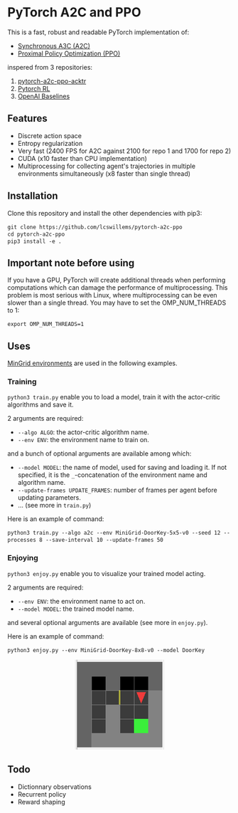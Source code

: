 # PyTorch A2C and PPO

This is a fast, robust and readable PyTorch implementation of:

- [Synchronous A3C (A2C)](https://arxiv.org/pdf/1602.01783.pdf)
- [Proximal Policy Optimization (PPO)](https://arxiv.org/pdf/1707.06347.pdf)

inspered from 3 repositories:

1. [pytorch-a2c-ppo-acktr](https://github.com/ikostrikov/pytorch-a2c-ppo-acktr)
2. [Pytorch RL](https://github.com/Khrylx/PyTorch-RL)
3. [OpenAI Baselines](https://github.com/openai/baselines)

## Features

- Discrete action space
- Entropy regularization
- Very fast (2400 FPS for A2C against 2100 for repo 1 and 1700 for repo 2)
- CUDA (x10 faster than CPU implementation)
- Multiprocessing for collecting agent's trajectories in multiple environments simultaneously (x8 faster than single thread)

## Installation

Clone this repository and install the other dependencies with pip3:

```
git clone https://github.com/lcswillems/pytorch-a2c-ppo
cd pytorch-a2c-ppo
pip3 install -e .
```

## Important note before using

If you have a GPU, PyTorch will create additional threads when performing computations which can damage the performance of multiprocessing. This problem is most serious with Linux, where multiprocessing can be even slower than a single thread. You may have to set the OMP_NUM_THREADS to 1:

```
export OMP_NUM_THREADS=1
```

## Uses

[MinGrid environments](https://github.com/maximecb/gym-minigrid) are used in the following examples.

### Training

`python3 train.py` enable you to load a model, train it with the actor-critic algorithms and save it.

2 arguments are required:
- `--algo ALGO`: the actor-critic algorithm name.
- `--env ENV`: the environment name to train on.

and a bunch of optional arguments are available among which:
- `--model MODEL`: the name of model, used for saving and loading it. If not specified, it is the `_`-concatenation of the environment name and algorithm name.
- `--update-frames UPDATE_FRAMES`: number of frames per agent before updating parameters.
- ... (see more in `train.py`)

Here is an example of command:
```
python3 train.py --algo a2c --env MiniGrid-DoorKey-5x5-v0 --seed 12 --processes 8 --save-interval 10 --update-frames 50
```

### Enjoying

`python3 enjoy.py` enable you to visualize your trained model acting.

2 arguments are required:
- `--env ENV`: the environment name to act on.
- `--model MODEL`: the trained model name.

and several optional arguments are available (see more in `enjoy.py`).

Here is an example of command:
```
python3 enjoy.py --env MiniGrid-DoorKey-8x8-v0 --model DoorKey
```

<p align="center"><img src="README-images/enjoy-doorkey.gif"></p>

## Todo

- Dictionnary observations
- Recurrent policy
- Reward shaping